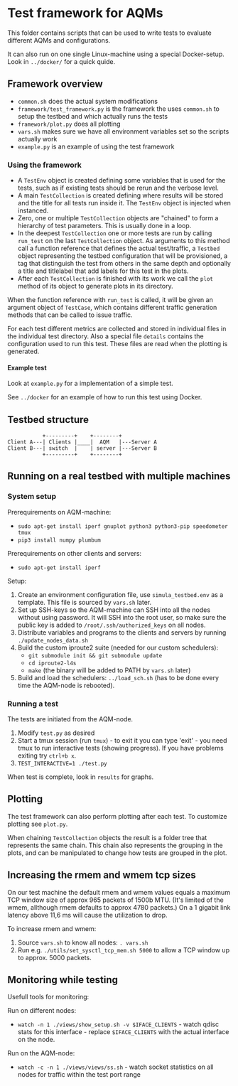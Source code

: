# Test framework for AQMs

This folder contains scripts that can be used to write tests to evaluate different AQMs and configurations.

It can also run on one single Linux-machine using a special Docker-setup.
Look in `../docker/` for a quick quide.

## Framework overview

* `common.sh` does the actual system modifications
* `framework/test_framework.py` is the framework the uses `common.sh` to
  setup the testbed and which actually runs the tests
* `framework/plot.py` does all plotting
* `vars.sh` makes sure we have all environment variables set so the
  scripts actually work
* `example.py` is an example of using the test framework

### Using the framework

* A `TestEnv` object is created defining some variables that is used
  for the tests, such as if existing tests should be rerun and the
  verbose level.
* A main `TestCollection` is created defining where results will be
  stored and the title for all tests run inside it. The `TestEnv`
  object is injected when instanced.
* Zero, one or multiple `TestCollection` objects are "chained" to form
  a hierarchy of test parameters. This is usually done in a loop.
* In the deepest `TestCollection` one or more tests are run by calling
  `run_test` on the last `TestCollection` object. As arguments to this
  method call a function reference that defines the actual test/traffic,
  a `Testbed` object representing the testbed configuration that will be
  provisioned, a tag that distinguish the test from others in the same depth
  and optionally a title and titlelabel that add labels for this test in
  the plots.
* After each `TestCollection` is finished with its work we call the `plot`
  method of its object to generate plots in its directory.

When the function reference with `run_test` is called, it will be given
an argument object of `TestCase`, which contains different traffic generation
methods that can be called to issue traffic.

For each test different metrics are collected and stored in individual files
in the individual test directory. Also a special file `details` contains the
configuration used to run this test. These files are read when the plotting
is generated.

#### Example test

Look at `example.py` for a implementation of a simple test.

See `../docker` for an example of how to run this test using Docker.

## Testbed structure

```
           +---------+    +--------+
Client A---| Clients |____|  AQM   |---Server A
Client B---| switch  |    | server |---Server B
           +---------+    +--------+
```

## Running on a real testbed with multiple machines

### System setup

Prerequirements on AQM-machine:

* `sudo apt-get install iperf gnuplot python3 python3-pip speedometer tmux`
* `pip3 install numpy plumbum`

Prerequirements on other clients and servers:

* `sudo apt-get install iperf`

Setup:

1. Create an environment configuration file, use `simula_testbed.env` as a
   template. This file is sourced by `vars.sh` later.
2. Set up SSH-keys so the AQM-machine can SSH into all the nodes without
   using password. It will SSH into the root user, so make sure the public
   key is added to `/root/.ssh/authorized_keys` on all nodes.
3. Distribute variables and programs to the clients and servers by running
   `./update_nodes_data.sh`
4. Build the custom iproute2 suite (needed for our custom schedulers):
   * `git submodule init && git submodule update`
   * `cd iproute2-l4s`
   * `make` (the binary will be added to PATH by `vars.sh` later)
5. Build and load the schedulers: `../load_sch.sh` (has to be done every time
   the AQM-node is rebooted).

### Running a test

The tests are initiated from the AQM-node.

1. Modify `test.py` as desired
2. Start a tmux session (run `tmux`) - to exit it you can type 'exit' - you
   need tmux to run interactive tests (showing progress). If you have problems
   exiting try `ctrl+b x`.
3. `TEST_INTERACTIVE=1 ./test.py`

When test is complete, look in `results` for graphs.

## Plotting

The test framework can also perform plotting after each test. To customize
plotting see `plot.py`.

When chaining `TestCollection` objects the result is a folder tree that
represents the same chain. This chain also represents the grouping in the
plots, and can be manipulated to change how tests are grouped in the plot.

## Increasing the rmem and wmem tcp sizes

On our test machine the default rmem and wmem values equals a maximum
TCP window size of approx 965 packets of 1500b MTU. (It's limited of the wmem,
allthough rmem defaults to approx 4780 packets.) On a 1 gigabit link latency
above 11,6 ms will cause the utilization to drop.

To increase rmem and wmem:

1. Source `vars.sh` to know all nodes: `. vars.sh`
2. Run e.g. `./utils/set_sysctl_tcp_mem.sh 5000` to allow a TCP window up to
   approx. 5000 packets.

## Monitoring while testing

Usefull tools for monitoring:

Run on different nodes:

- `watch -n 1 ./views/show_setup.sh -v $IFACE_CLIENTS` - watch qdisc stats
  for this interface - replace `$IFACE_CLIENTS` with the actual interface on
  the node.

Run on the AQM-node:

- `watch -c -n 1 ./views/views/ss.sh` - watch socket statistics on all nodes
  for traffic within the test port range
